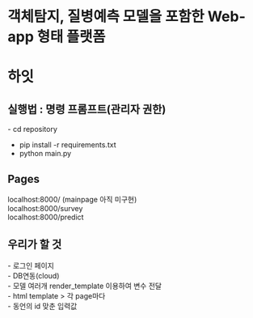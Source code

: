 # 객체탐지, 질병예측 모델을 포함한 Web-app 형태 플랫폼



<h1 center> 하잇 </h1>
  
  <h2>실행법 : 
  명령 프롬프트(관리자 권한)</h2>
- cd repository
  
  - pip install -r requirements.txt
  - python main.py

  <h2>Pages </h2>
  
  localhost:8000/ (mainpage 아직 미구현)<br>
  localhost:8000/survey<br>
  localhost:8000/predict<br>

<h2> 우리가 할 것 </h2>
 - 로그인 페이지 <br>
 - DB연동(cloud) <br>
 - 모델 여러개 render_template 이용하여 변수 전달 <br>
 - html template > 각 page마다 <br>
 - 동언의 id 맞춘 입력값 <br>
